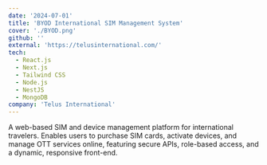 ```yaml
---
date: '2024-07-01'
title: 'BYOD International SIM Management System'
cover: './BYOD.png'
github: ''
external: 'https://telusinternational.com/'
tech:
  - React.js
  - Next.js
  - Tailwind CSS
  - Node.js
  - NestJS
  - MongoDB
company: 'Telus International'
---
```


A web-based SIM and device management platform for international travelers. Enables users to purchase SIM cards, activate devices, and manage OTT services online, featuring secure APIs, role-based access, and a dynamic, responsive front-end.
